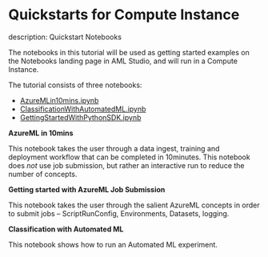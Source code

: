 # Quickstarts for Compute Instance

description: Quickstart Notebooks

The notebooks in this tutorial will be used as getting started examples on the Notebooks landing page in AML Studio, and will run in a Compute Instance.

The tutorial consists of three notebooks:

- [AzureMLin10mins.ipynb](AzureMLin10mins.ipynb)
- [ClassificationWithAutomatedML.ipynb](ClassificationWithAutomatedML.ipynb)
- [GettingStartedWithPythonSDK.ipynb](GettingStartedWithPythonSDK.ipynb)

**AzureML in 10mins** 

This notebook takes the user through a data ingest, training and deployment workflow that can be completed in 10minutes. This notebook does *not* use job submission, but rather an interactive run to reduce the number of concepts. 

**Getting started with AzureML Job Submission** 

This notebook takes the user through the salient AzureML concepts in order to submit jobs – ScriptRunConfig, Environments, Datasets, logging. 

**Classification with Automated ML** 

This notebook shows how to run an Automated ML experiment. 